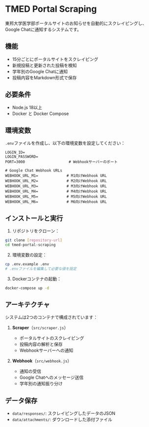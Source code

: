 # TMED Portal Scraping

東邦大学医学部ポータルサイトのお知らせを自動的にスクレイピングし、Google Chatに通知するシステムです。

## 機能

- 15分ごとにポータルサイトをスクレイピング
- 新規投稿と更新された投稿を検知
- 学年別のGoogle Chatに通知
- 投稿内容をMarkdown形式で保存

## 必要条件

- Node.js 18以上
- Docker と Docker Compose

## 環境変数

`.env`ファイルを作成し、以下の環境変数を設定してください：

```env
LOGIN_ID=
LOGIN_PASSWORD=
PORT=3000                    # Webhookサーバーのポート

# Google Chat Webhook URLs
WEBHOOK_URL_M1=             # M1向けWebhook URL
WEBHOOK_URL_M2=             # M2向けWebhook URL
WEBHOOK_URL_M3=             # M3向けWebhook URL
WEBHOOK_URL_M4=             # M4向けWebhook URL
WEBHOOK_URL_M5=             # M5向けWebhook URL
WEBHOOK_URL_M6=             # M6向けWebhook URL
```

## インストールと実行

1. リポジトリをクローン：
```bash
git clone [repository-url]
cd tmed-portal-scraping
```

2. 環境変数の設定：
```bash
cp .env.example .env
# .envファイルを編集して必要な値を設定
```

3. Dockerコンテナの起動：
```bash
docker-compose up -d
```

## アーキテクチャ

システムは2つのコンテナで構成されています：

1. **Scraper**（`src/scraper.js`）
   - ポータルサイトのスクレイピング
   - 投稿内容の解析と保存
   - Webhookサーバーへの通知

2. **Webhook**（`src/webhook.js`）
   - 通知の受信
   - Google Chatへのメッセージ送信
   - 学年別の通知振り分け

## データ保存

- `data/responses/`: スクレイピングしたデータのJSON
- `data/attachments/`: ダウンロードした添付ファイル
